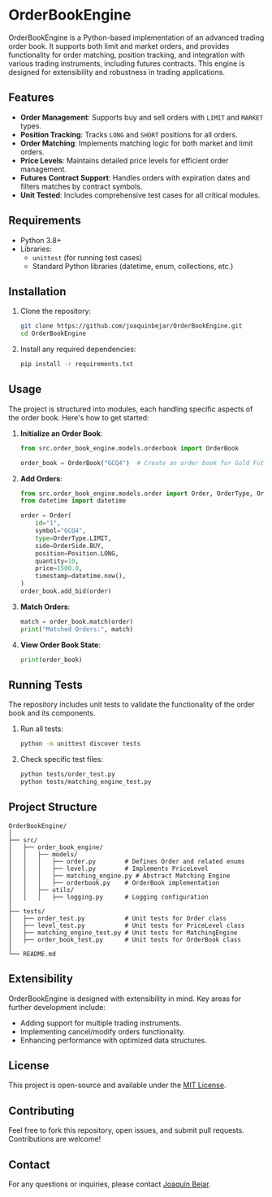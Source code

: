 
# OrderBookEngine

OrderBookEngine is a Python-based implementation of an advanced trading order book. It supports both limit and market orders, and provides functionality for order matching, position tracking, and integration with various trading instruments, including futures contracts. This engine is designed for extensibility and robustness in trading applications.

## Features

- **Order Management**: Supports buy and sell orders with `LIMIT` and `MARKET` types.
- **Position Tracking**: Tracks `LONG` and `SHORT` positions for all orders.
- **Order Matching**: Implements matching logic for both market and limit orders.
- **Price Levels**: Maintains detailed price levels for efficient order management.
- **Futures Contract Support**: Handles orders with expiration dates and filters matches by contract symbols.
- **Unit Tested**: Includes comprehensive test cases for all critical modules.

## Requirements

- Python 3.8+
- Libraries:
  - `unittest` (for running test cases)
  - Standard Python libraries (datetime, enum, collections, etc.)

## Installation

1. Clone the repository:
   ```bash
   git clone https://github.com/joaquinbejar/OrderBookEngine.git
   cd OrderBookEngine
   ```

2. Install any required dependencies:
   ```bash
   pip install -r requirements.txt
   ```

## Usage

The project is structured into modules, each handling specific aspects of the order book. Here's how to get started:

1. **Initialize an Order Book**:
   ```python
   from src.order_book_engine.models.orderbook import OrderBook

   order_book = OrderBook("GCQ4")  # Create an order book for Gold Futures
   ```

2. **Add Orders**:
   ```python
   from src.order_book_engine.models.order import Order, OrderType, OrderSide, Position
   from datetime import datetime

   order = Order(
       id="1",
       symbol="GCQ4",
       type=OrderType.LIMIT,
       side=OrderSide.BUY,
       position=Position.LONG,
       quantity=10,
       price=1500.0,
       timestamp=datetime.now(),
   )
   order_book.add_bid(order)
   ```

3. **Match Orders**:
   ```python
   match = order_book.match(order)
   print("Matched Orders:", match)
   ```

4. **View Order Book State**:
   ```python
   print(order_book)
   ```

## Running Tests

The repository includes unit tests to validate the functionality of the order book and its components.

1. Run all tests:
   ```bash
   python -m unittest discover tests
   ```

2. Check specific test files:
   ```bash
   python tests/order_test.py
   python tests/matching_engine_test.py
   ```

## Project Structure

```
OrderBookEngine/
│
├── src/
│   ├── order_book_engine/
│   │   ├── models/
│   │   │   ├── order.py        # Defines Order and related enums
│   │   │   ├── level.py        # Implements PriceLevel
│   │   │   ├── matching_engine.py # Abstract Matching Engine
│   │   │   ├── orderbook.py    # OrderBook implementation
│   │   ├── utils/
│   │   │   ├── logging.py      # Logging configuration
│
├── tests/
│   ├── order_test.py           # Unit tests for Order class
│   ├── level_test.py           # Unit tests for PriceLevel class
│   ├── matching_engine_test.py # Unit tests for MatchingEngine
│   ├── order_book_test.py      # Unit tests for OrderBook class
│
└── README.md
```

## Extensibility

OrderBookEngine is designed with extensibility in mind. Key areas for further development include:

- Adding support for multiple trading instruments.
- Implementing cancel/modify orders functionality.
- Enhancing performance with optimized data structures.

## License

This project is open-source and available under the [MIT License](LICENSE).

## Contributing

Feel free to fork this repository, open issues, and submit pull requests. Contributions are welcome!

## Contact

For any questions or inquiries, please contact [Joaquín Bejar](https://github.com/joaquinbejar).
